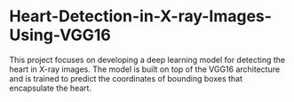 # Heart-Detection-in-X-ray-Images-Using-VGG16
This project focuses on developing a deep learning model for detecting the heart in X-ray images. The model is built on top of the VGG16 architecture and is trained to predict the coordinates of bounding boxes that encapsulate the heart. 
